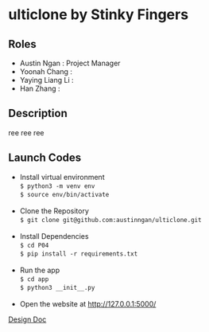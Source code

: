 # ulticlone by Stinky Fingers

## Roles
- Austin Ngan <Ducky> : Project Manager
- Yoonah Chang <Ducky> :
- Yaying Liang Li <Ducky> :  
- Han Zhang <Ducky> :  

## Description
ree ree ree
  
## Launch Codes
- Install virtual environment <br>
```$ python3 -m venv env``` <br>
```$ source env/bin/activate``` <br><br>
- Clone the Repository <br>
```$ git clone git@github.com:austinngan/ulticlone.git``` <br><br>
- Install Dependencies <br>
```$ cd P04 ``` <br>
```$ pip install -r requirements.txt``` <br><br> 
- Run the app <br>
```$ cd app```<br>
```$ python3 __init__.py``` <br><br>
- Open the website at http://127.0.0.1:5000/

[Design Doc](google.com)
